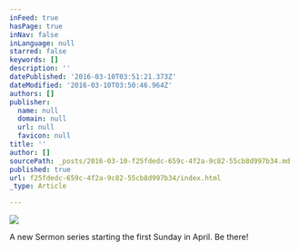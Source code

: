 ```yaml
---
inFeed: true
hasPage: true
inNav: false
inLanguage: null
starred: false
keywords: []
description: ''
datePublished: '2016-03-10T03:51:21.373Z'
dateModified: '2016-03-10T03:50:46.964Z'
authors: []
publisher:
  name: null
  domain: null
  url: null
  favicon: null
title: ''
author: []
sourcePath: _posts/2016-03-10-f25fdedc-659c-4f2a-9c82-55cb8d997b34.md
published: true
url: f25fdedc-659c-4f2a-9c82-55cb8d997b34/index.html
_type: Article

---
```

![](https://the-grid-user-content.s3-us-west-2.amazonaws.com/cdb2db1c-7f44-46e0-b1b3-3c48eb55d636.jpg)

A new Sermon series starting the first Sunday in April. Be there!